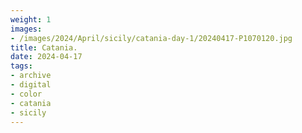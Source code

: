 ```yaml
---
weight: 1
images:
- /images/2024/April/sicily/catania-day-1/20240417-P1070120.jpg
title: Catania.
date: 2024-04-17
tags:
- archive
- digital
- color
- catania
- sicily
---
```


